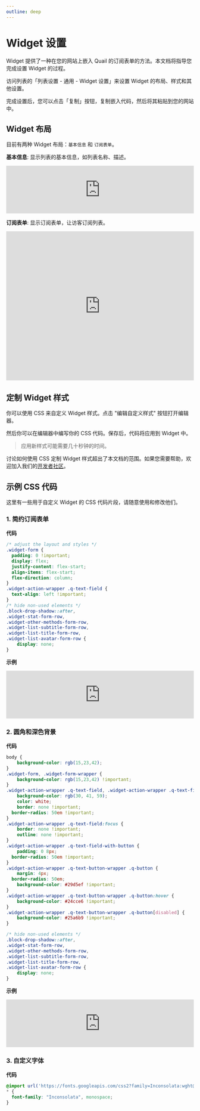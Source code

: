 ```yaml
---
outline: deep
---
```


# Widget 设置

Widget 提供了一种在您的网站上嵌入 Quail 的订阅表单的方法。本文档将指导您完成设置 Widget 的过程。

访问列表的「列表设置 - 通用 - Widget 设置」来设置 Widget 的布局、样式和其他设置。

完成设置后，您可以点击「复制」按钮，复制嵌入代码，然后将其粘贴到您的网站中。

## Widget 布局

目前有两种 Widget 布局：`基本信息` 和 `订阅表单`。

**基本信息**: 显示列表的基本信息，如列表名称、描述。

<iframe src="https://quail.ink/blog/widget.external?theme=light&list_slug=blog&layout=info&lang=en" data-theme="light"
    width="100%" height="128px" title="Quail Widget" frameborder="0" allow="web-share" allowfullscreen >
</iframe>

**订阅表单**: 显示订阅表单，让访客订阅列表。

<iframe src="https://quail.ink/blog/widget?theme=light&list_slug=blog&layout=subscribe_form&lang=en" data-theme="light"
    width="100%" height="400px" title="Quail Widget" frameborder="0" allow="web-share" allowfullscreen >
</iframe>

## 定制 Widget 样式

你可以使用 CSS 来自定义 Widget 样式。点击 "编辑自定义样式" 按钮打开编辑器。

然后你可以在编辑器中编写你的 CSS 代码。保存后，代码将应用到 Widget 中。

> 应用新样式可能需要几十秒钟的时间。

讨论如何使用 CSS 定制 Widget 样式超出了本文档的范围。如果您需要帮助，欢迎加入我们的[开发者社区](https://discord.gg/FWrJ8bwhwe)。

## 示例 CSS 代码

这里有一些用于自定义 Widget 的 CSS 代码片段，请随意使用和修改他们。

### 1. 简约订阅表单

**代码**

```css
/* adjust the layout and styles */
.widget-form {
  padding: 0 !important;
  display: flex;
  justify-content: flex-start;
  align-items: flex-start;
  flex-direction: column;
}
.widget-action-wrapper .q-text-field {
  text-align: left !important;
}
/* hide non-used elements */
.block-drop-shadow::after,
.widget-stat-form-row,
.widget-other-methods-form-row,
.widget-list-subtitle-form-row,
.widget-list-title-form-row,
.widget-list-avatar-form-row {
	display: none;
}
```

**示例**

<iframe src="https://quail.ink/blog/widget.external?theme=light&list_slug=blog&layout=subscribe_form&lang=en" data-theme="light"
    width="100%" height="128px" title="Quail Widget" frameborder="0" allow="web-share" allowfullscreen >
</iframe>

### 2. 圆角和深色背景

**代码**

```css
body {
	background-color: rgb(15,23,42);
}
.widget-form, .widget-form-wrapper {
	background-color: rgb(15,23,42) !important;
}
.widget-action-wrapper .q-text-field, .widget-action-wrapper .q-text-field-with-button {
	background-color: rgb(30, 41, 59);
	color: white;
	border: none !important;
  border-radius: 50em !important;
}
.widget-action-wrapper .q-text-field:focus {
	border: none !important;
	outline: none !important;
}
.widget-action-wrapper .q-text-field-with-button {
	padding: 0 8px;
  border-radius: 50em !important;
}
.widget-action-wrapper .q-text-button-wrapper .q-button {
	margin: 4px;
  border-radius: 50em;
	background-color: #29d5ef !important;
}
.widget-action-wrapper .q-text-button-wrapper .q-button:hover {
	background-color: #24cce6 !important;
}
.widget-action-wrapper .q-text-button-wrapper .q-button[disabled] {
	background-color: #25a6b9 !important;
}

/* hide non-used elements */
.block-drop-shadow::after,
.widget-stat-form-row,
.widget-other-methods-form-row,
.widget-list-subtitle-form-row,
.widget-list-title-form-row,
.widget-list-avatar-form-row {
	display: none;
}
```

**示例**

<iframe src="https://quail.ink/hewig/widget.external?list_slug=hewig&layout=subscribe_form&theme=light" data-theme="light"
    width="100%" height="128px" title="Quail Widget" frameborder="0" allow="web-share" allowfullscreen >
</iframe>

### 3. 自定义字体

**代码**

```css
@import url('https://fonts.googleapis.com/css2?family=Inconsolata:wght@200..900&display=swap');
* {
  font-family: "Inconsolata", monospace;
}
```
